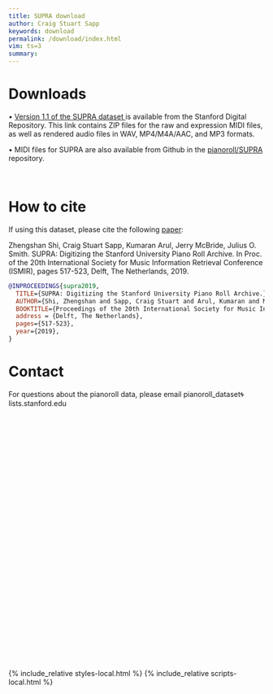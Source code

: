 ```yaml
---
title: SUPRA download
author: Craig Stuart Sapp
keywords: download
permalink: /download/index.html
vim: ts=3
summary:
---
```


<h1> Downloads </h1>

&bull; <a target="_blank" href="https://purl.stanford.edu/xf457dx9166">
Version 1.1 of the SUPRA dataset
</a>
is available from the Stanford Digital Repository.  This link contains
ZIP files for the raw and expression MIDI files, as well as rendered
audio files in WAV, MP4/M4A/AAC, and MP3 formats.

&bull; MIDI files for SUPRA are also available from Github in the
<a target="_blank" href="https://github.com/pianoroll/SUPRA">pianoroll/SUPRA</a>
repository.

<br/>

<h1> How to cite </h1>

<!-- <div style="margin-left:50px; mrgin-right:50px; font-size: 2.25rem">
Zhengshan Shi, Craig Stuart Sapp, Kumaran Arul, Jerry McBride, Julius O. Smith III.
<i>SUPRA: Digitizing the Stanford University Piano Roll Archive.</i>
In Proc. of the 20th Int. Soc. for Music Information Retrieval Conf. (ISMIR),
pages 517-523, Delft, The Netherlands, 2019.
</div> -->

If using this dataset, please cite the following [paper](http://archives.ismir.net/ismir2019/paper/000062.pdf):


Zhengshan Shi, Craig Stuart Sapp, Kumaran Arul, Jerry McBride, Julius O. Smith. SUPRA: Digitizing the Stanford University Piano Roll Archive. In Proc. of the 20th International Society for Music Information Retrieval Conference (ISMIR), pages 517-523, Delft, The Netherlands, 2019.

```bibtex
@INPROCEEDINGS{supra2019,
  TITLE={SUPRA: Digitizing the Stanford University Piano Roll Archive.},
  AUTHOR={Shi, Zhengshan and Sapp, Craig Stuart and Arul, Kumaran and McBride, Jerry and Smith, Julius O.},
  BOOKTITLE={Proceedings of the 20th International Society for Music Information Retrieval},
  address = {Delft, The Netherlands},
  pages={517-523},
  year={2019},
}
```

<h1> Contact </h1>
For questions about the pianoroll data, please email pianoroll_dataset🌀lists.stanford.edu

<div style="height:500px"></div>

{% include_relative styles-local.html %}
{% include_relative scripts-local.html %}



